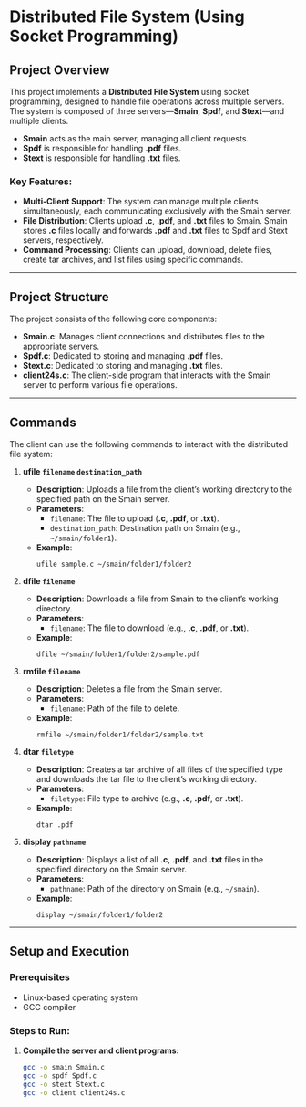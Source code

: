 # Distributed File System (Using Socket Programming)

## Project Overview
This project implements a **Distributed File System** using socket programming, designed to handle file operations across multiple servers. The system is composed of three servers—**Smain**, **Spdf**, and **Stext**—and multiple clients. 

- **Smain** acts as the main server, managing all client requests.
- **Spdf** is responsible for handling **.pdf** files.
- **Stext** is responsible for handling **.txt** files.

### Key Features:
- **Multi-Client Support**: The system can manage multiple clients simultaneously, each communicating exclusively with the Smain server.
- **File Distribution**: Clients upload **.c**, **.pdf**, and **.txt** files to Smain. Smain stores **.c** files locally and forwards **.pdf** and **.txt** files to Spdf and Stext servers, respectively.
- **Command Processing**: Clients can upload, download, delete files, create tar archives, and list files using specific commands.

---

## Project Structure
The project consists of the following core components:

- **Smain.c**: Manages client connections and distributes files to the appropriate servers.
- **Spdf.c**: Dedicated to storing and managing **.pdf** files.
- **Stext.c**: Dedicated to storing and managing **.txt** files.
- **client24s.c**: The client-side program that interacts with the Smain server to perform various file operations.

---

## Commands
The client can use the following commands to interact with the distributed file system:

1. **ufile `filename` `destination_path`**
   - **Description**: Uploads a file from the client’s working directory to the specified path on the Smain server.
   - **Parameters**:
     - `filename`: The file to upload (**.c**, **.pdf**, or **.txt**).
     - `destination_path`: Destination path on Smain (e.g., `~/smain/folder1`).
   - **Example**:
     ```
     ufile sample.c ~/smain/folder1/folder2
     ```

2. **dfile `filename`**
   - **Description**: Downloads a file from Smain to the client’s working directory.
   - **Parameters**:
     - `filename`: The file to download (e.g., **.c**, **.pdf**, or **.txt**).
   - **Example**:
     ```
     dfile ~/smain/folder1/folder2/sample.pdf
     ```

3. **rmfile `filename`**
   - **Description**: Deletes a file from the Smain server.
   - **Parameters**:
     - `filename`: Path of the file to delete.
   - **Example**:
     ```
     rmfile ~/smain/folder1/folder2/sample.txt
     ```

4. **dtar `filetype`**
   - **Description**: Creates a tar archive of all files of the specified type and downloads the tar file to the client’s working directory.
   - **Parameters**:
     - `filetype`: File type to archive (e.g., **.c**, **.pdf**, or **.txt**).
   - **Example**:
     ```
     dtar .pdf
     ```

5. **display `pathname`**
   - **Description**: Displays a list of all **.c**, **.pdf**, and **.txt** files in the specified directory on the Smain server.
   - **Parameters**:
     - `pathname`: Path of the directory on Smain (e.g., `~/smain`).
   - **Example**:
     ```
     display ~/smain/folder1/folder2
     ```

---

## Setup and Execution

### Prerequisites
- Linux-based operating system
- GCC compiler

### Steps to Run:
1. **Compile the server and client programs:**
   ```bash
   gcc -o smain Smain.c
   gcc -o spdf Spdf.c
   gcc -o stext Stext.c
   gcc -o client client24s.c
